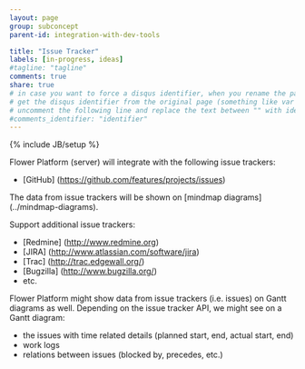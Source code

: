 ```yaml
---
layout: page
group: subconcept
parent-id: integration-with-dev-tools

title: "Issue Tracker"
labels: [in-progress, ideas]
#tagline: "tagline"
comments: true
share: true
# in case you want to force a disqus identifier, when you rename the page
# get the disqus identifier from the original page (something like var disqus_identifier = 'ident';),
# uncomment the following line and replace the text between "" with ident
#comments_identifier: "identifier"
---
```

{% include JB/setup %}

Flower Platform (server) will integrate with the following issue trackers:

* [GitHub] (https://github.com/features/projects/issues)

The data from issue trackers will be shown on [mindmap diagrams] (../mindmap-diagrams).

<!-- label:ideas -->
Support additional issue trackers:
* [Redmine] (http://www.redmine.org)
* [JIRA] (http://www.atlassian.com/software/jira)
* [Trac] (http://trac.edgewall.org/)
* [Bugzilla] (http://www.bugzilla.org/)
* etc.

<!-- label:ideas -->
Flower Platform might show data from issue trackers (i.e. issues) on Gantt diagrams as well. Depending on the issue tracker API, we might see on a Gantt diagram:
* the issues with time related details (planned start, end, actual start, end)
* work logs
* relations between issues (blocked by, precedes, etc.) 